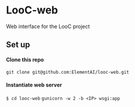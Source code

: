 # LooC-web
Web interface for the LooC project

## Set up
#### Clone this repo
`git clone git@github.com:ElementAI/looc-web.git`

#### Instantiate web server
`$ cd looc-web`
`gunicorn -w 2 -b <IP> wsgi:app`
